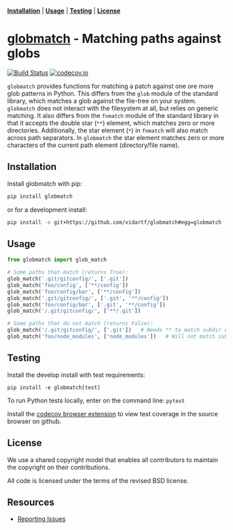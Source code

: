 **[Installation](#installation)** |
**[Usage](#usage)** |
**[Testing](#testing)** |
**[License](#license)**

# [globmatch](https://github.com/vidartf/globmatch) - Matching paths against globs

[![Build Status](https://travis-ci.org/vidartf/globmatch.svg?branch=master)](https://travis-ci.org/vidartf/globmatch)
[![codecov.io](https://codecov.io/github/vidartf/globmatch/coverage.svg?branch=master)](https://codecov.io/github/vidartf/globmatch?branch=master)

`globmatch` provides functions for matching a patch against one ore more glob patterns in Python.
This differs from the `glob` module of the standard library, which matches a glob against the
file-tree on your system. `globmatch` does not interact with the filesystem at all, but relies on
generic matching. It also differs from the `fnmatch` module of the standard library in that it
accepts the double star (`**`) element, which matches zero or more directories. Additionally, the
star element (`*`) in `fnmatch` will also match across path separators. In `globmatch` the
star element matches zero or more characters of the current path element (directory/file name).


## Installation

Install globmatch with pip:

```bash
pip install globmatch
```

or for a development install:

```bash
pip install -e git+https://github.com/vidartf/globmatch#egg=globmatch
```

## Usage

```python
from globmatch import glob_match

# Some paths that match (returns True):
glob_match('.git/gitconfig/', ['.git'])
glob_match('foo/config', ['**/config'])
glob_match('foo/config/bar', ['**/config'])
glob_match('.git/gitconfig/', ['.git', '**/config'])
glob_match('foo/config/bar', ['.git', '**/config'])
glob_match('/.git/gitconfig/', ['**/.git'])

# Some paths that do not match (returns False):
glob_match('/.git/gitconfig/', ['.git'])   # Needs ** to match subdir of root dir
glob_match('foo/node_modules', ['node_modules'])   # Will not match subdir without preceding **

```



## Testing

Install the develop install with test requirements:

    pip install -e globmatch[test]

To run Python tests locally, enter on the command line: `pytest`

Install the [codecov browser extension](https://github.com/codecov/browser-extension#codecov-extension)
to view test coverage in the source browser on github.

## License

We use a shared copyright model that enables all contributors to maintain the
copyright on their contributions.

All code is licensed under the terms of the revised BSD license.

## Resources

- [Reporting Issues](https://github.com/vidartf/globmatch/issues)
